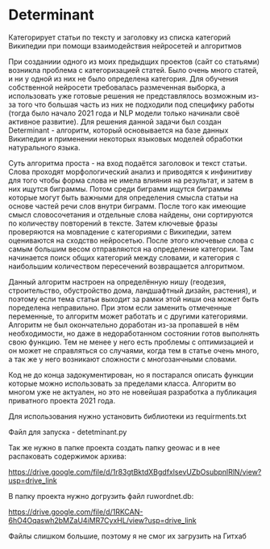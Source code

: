# Determinant
Категорирует статьи по тексту и заголовку из списка категорий Википедии при помощи взаимодействия нейросетей и алгоритмов

При созданиии одного из моих предыдщих проектов (сайт со статьями) возникла проблема с категоризацией статей. Было очень много статей, и ни у одной из них не было определена категория. Для обучения собственной нейросети требовалась размеченная выборка, а использовать уже готовые решения не представлялось возможным из-за того что большая часть из них не подходили под специфику работы (тогда было начало 2021 года и NLP модели только начинали своё активное развитие). Для решения данной задачи был создан Determinant - алгоритм, который основывается на базе данных Википедии и применении некоторых языковых моделей обработки натурального языка.

Суть алгоритма проста - на вход подаётся заголовок и текст статьи. Слова проходят морфологический анализ и приводятся к инфинитиву для того чтобы форма слова не имела влияния на результат, и затем в них ищутся биграммы. Потом среди биграмм ищутся биграммы которые могут быть важными для определения смысла статьи на основе частей речи слов внутри биграмм. После того как имеющие смысл словосочетания и отдельные слова найдены, они сортируются по количеству повторений в тексте. Затем ключевые фразы проверяются на мовпадение с категориями с Википедии, затем оцениваются на сходство нейросетью. После этого ключевые слова с самым большим весом отправляются на определение категории. Там начинается поиск общих категорий между словами, и категория с наибольшим количеством пересечений возвращается алгоритмом.

Данный алгоритм настроен на определённую нишу (геодезия, строительство, обустройство дома, ландшафтный дизайн, растения), и поэтому если тема статьи выходит за рамки этой ниши она может быть поределена неправильно. При этом если заменить отмеченные переменные, то алгоритм может работать и с другими категориями. Алгоритм не был окончательно доработан из-за пропавшей в нём необходимости, но даже в недоработанном состоянии готов выполнять свою функцию. Тем не менее у него есть проблемы с оптимизацией и он может не справляться со случаями, когда тем в статье очень много, а так же у него возникают сложности с многозанчными словами.

Код не до конца задокументирован, но я постарался описать функции которые можно использовать за пределами класса. Алгоритм во многом уже не актуален, но это не новейшая разработка а публикация приватного проекта 2021 года.

Для использования нужно установить библиотеки из requirments.txt

Файл для запуска - detetminant.py

Так же нужно в папке проекта создать папку geowac и в нее распаковать содержимок архива:

https://drive.google.com/file/d/1r83gtBktdXBgdfxlsevUZbOsubpnlRlN/view?usp=drive_link


В папку проекта нужно догрузить файл ruwordnet.db: 

https://drive.google.com/file/d/1RKCAN-6hO4Oqaswh2bMZaU4iMR7CyxHL/view?usp=drive_link

Файлы слишком большие, поэтому я не смог их загрузить на Гитхаб

